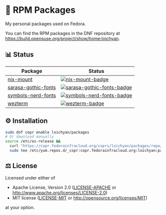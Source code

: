 # 🌰 RPM Packages

My personal packages used on Fedora.

You can find the RPM packages in the DNF repository at
<https://build.opensuse.org/project/show/home:loichyan>.

## 📊 Status

| Package               | Status                                                  |
| --------------------- | ------------------------------------------------------- |
| [nix-mount]           | [![nix-mount-badge]][nix-mount-pkg]                     |
| [sarasa-gothic-fonts] | [![sarasa-gothic-fonts-badge]][sarasa-gothic-fonts-pkg] |
| [symbols-nerd-fonts]  | [![symbols-nerd-fonts-badge]][symbols-nerd-fonts-pkg]   |
| [wezterm]             | [![wezterm-badge]][wezterm-pkg]                         |

[nix-mount]: nix-mount
[nix-mount-pkg]: https://build.opensuse.org/package/show/home:loichyan/nix-mount
[nix-mount-badge]:
  https://build.opensuse.org/projects/home:loichyan/packages/nix-mount/badge.svg?type=percent
[symbols-nerd-fonts]: https://www.nerdfonts.com
[symbols-nerd-fonts-pkg]: https://build.opensuse.org/package/show/home:loichyan/symbols-nerd-fonts
[symbols-nerd-fonts-badge]:
  https://build.opensuse.org/projects/home:loichyan/packages/symbols-nerd-fonts/badge.svg?type=percent
[wezterm]: https://wezfurlong.org/wezterm
[wezterm-pkg]: https://build.opensuse.org/package/show/home:loichyan/wezterm
[wezterm-badge]:
  https://build.opensuse.org/projects/home:loichyan/packages/wezterm/badge.svg?type=percent
[sarasa-gothic-fonts]: https://github.com/be5invis/Sarasa-Gothic
[sarasa-gothic-fonts-pkg]: https://build.opensuse.org/package/show/home:loichyan/sarasa-gothic-fonts
[sarasa-gothic-fonts-badge]:
  https://build.opensuse.org/projects/home:loichyan/packages/sarasa-gothic-fonts/badge.svg?type=percent

## ⚙️ Installation

```sh
sudo dnf copr enable loichyan/packages
# Or download manually
source /etc/os-release &&
  curl "https://copr.fedorainfracloud.org/coprs/loichyan/packages/repo/$ID-$VERSION_ID/dnf.repo" |
  sudo tee /etc/yum.repos.d/_copr:copr.fedorainfracloud.org:loichyan:packages.repo
```

## ⚖️ License

Licensed under either of

- Apache License, Version 2.0 ([LICENSE-APACHE](LICENSE-APACHE) or
  <http://www.apache.org/licenses/LICENSE-2.0>)
- MIT license ([LICENSE-MIT](LICENSE-MIT) or <http://opensource.org/licenses/MIT>)

at your option.

